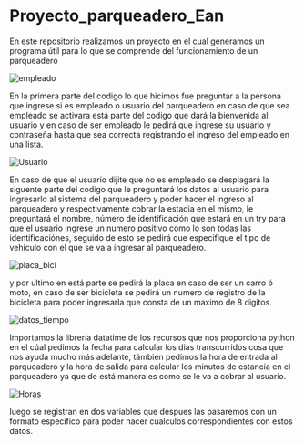 # Proyecto_parqueadero_Ean
En este repositorio realizamos un proyecto en el cual generamos un programa útil para lo que se comprende del funcionamiento de un parqueadero

![empleado](https://user-images.githubusercontent.com/88093015/134273025-a758eb4e-2ee5-4f6e-ab4b-76664bda915e.PNG)

En la primera parte del codigo lo que hicimos fue preguntar a la persona que ingrese si es empleado o usuario del parqueadero en caso de que sea empleado
se activara está parte del codigo que dará la bienvenida al usuario y en caso de ser empleado le pedirá que ingrese su usuario y contraseña hasta que sea
correcta registrando el ingreso del empleado en una lista.

![Usuario](https://user-images.githubusercontent.com/88093015/134273930-a1eb84fc-ef1a-4224-82d0-b890596f5640.PNG)

En caso de que el usuario dijite que no es empleado se desplagará la siguente parte del codigo que le preguntará los datos al usuario para ingresarlo al
sistema del parqueadero y poder hacer el ingreso al parqueadero y respectivamente cobrar la estadia en el mismo, le preguntará el nombre, número de identificación 
que estará en un try para que el usuario ingrese un numero positivo como lo son todas las identificaciónes, seguido de esto se pedirá que especifique el tipo de
vehiculo con el que se va a ingresar al parqueadero.

![placa_bici](https://user-images.githubusercontent.com/88093015/134275002-4f18d6ab-4d0f-47ba-9c6f-6cbf34b9db68.PNG)

y por ultimo en está parte se pedirá la placa en caso de ser un carro ó moto, en caso de ser bicicleta se
pedirá un numero de registro de la bicicleta para poder ingresarla que consta de un maximo de 8 digitos.

![datos_tiempo](https://user-images.githubusercontent.com/88093015/134275485-b59882b3-c51a-4ced-9eff-fb88554ad852.PNG)

Importamos la librería datatime de los recursos que nos proporciona python en el cúal pedimos la fecha para calcular los dias transcurridos cosa que nos ayuda mucho más
adelante, támbien pedimos la hora de entrada al parqueadero y la hora de salida para calcular los minutos de estancia en el parqueadero ya que de está manera es como se
le va a cobrar al usuario.

![Horas](https://user-images.githubusercontent.com/88093015/134277267-541b4d82-e1ee-4c4e-bd7e-46fa33257f06.PNG)

luego se registran en dos variables que despues las pasaremos con un formato especifico para poder hacer cualculos correspondientes con estos datos.

